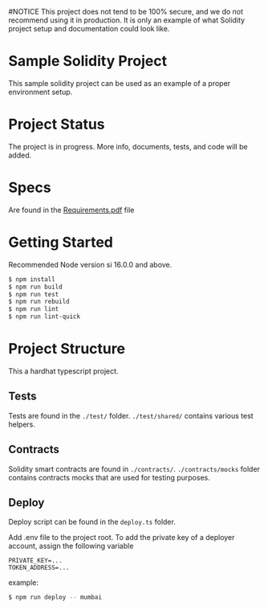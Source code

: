 #NOTICE
This project does not tend to be 100% secure, and we do not recommend using it in production.
It is only an example of what Solidity project setup and documentation could look like.

# Sample Solidity Project
This  sample solidity project  can be used as an example of a proper environment setup.

# Project Status
The project is in progress. More info, documents, tests, and code will be added.

# Specs

Are found in the [Requirements.pdf](./docs/Requirements.pdf) file

# Getting Started
Recommended Node version si 16.0.0 and above.

```bash
$ npm install
$ npm run build
$ npm run test
$ npm run rebuild
$ npm run lint
$ npm run lint-quick
```

# Project Structure
This a hardhat typescript project.

## Tests

Tests are found in the `./test/` folder. `./test/shared/` contains various test helpers.

## Contracts

Solidity smart contracts are found in `./contracts/`.
`./contracts/mocks` folder contains contracts mocks that are used for testing purposes.

## Deploy
Deploy script can be found in the `deploy.ts` folder.

Add .env file to the project root.
To add the private key of a deployer account, assign the following variable
```
PRIVATE_KEY=...
TOKEN_ADDRESS=...
```
example:
```bash
$ npm run deploy -- mumbai
```
